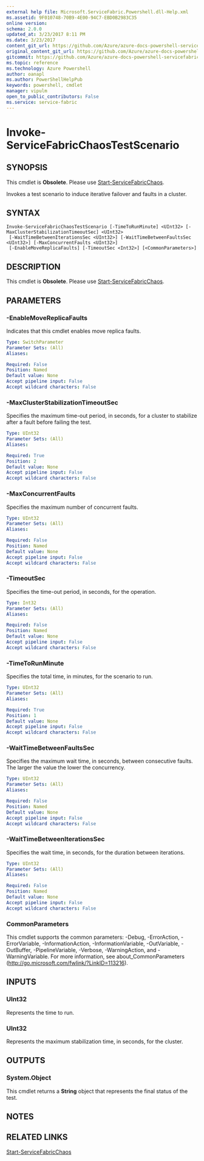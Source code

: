 ```yaml
---
external help file: Microsoft.ServiceFabric.Powershell.dll-Help.xml
ms.assetid: 9F010748-70B9-4E00-94C7-EBD0B2983C35
online version: 
schema: 2.0.0
updated_at: 3/23/2017 8:11 PM
ms.date: 3/23/2017
content_git_url: https://github.com/Azure/azure-docs-powershell-servicefabric/blob/master/Service-Fabric-cmdlets/ServiceFabric/vlatest/Invoke-ServiceFabricChaosTestScenario.md
original_content_git_url: https://github.com/Azure/azure-docs-powershell-servicefabric/blob/master/Service-Fabric-cmdlets/ServiceFabric/vlatest/Invoke-ServiceFabricChaosTestScenario.md
gitcommit: https://github.com/Azure/azure-docs-powershell-servicefabric/blob/fac2031a80184883cdb99fa4a8c6e1971ab6aaf2/Service-Fabric-cmdlets/ServiceFabric/vlatest/Invoke-ServiceFabricChaosTestScenario.md
ms.topic: reference
ms.technology: Azure Powershell
author: oanapl
ms.author: PowerShellHelpPub
keywords: powershell, cmdlet
manager: vipulm
open_to_public_contributors: False
ms.service: service-fabric
---
```


# Invoke-ServiceFabricChaosTestScenario

## SYNOPSIS

This cmdlet is **Obsolete**. Please use [Start-ServiceFabricChaos](./Start-ServiceFabricChaos.md).

Invokes a test scenario to induce iterative failover and faults in a cluster.

## SYNTAX

```
Invoke-ServiceFabricChaosTestScenario [-TimeToRunMinute] <UInt32> [-MaxClusterStabilizationTimeoutSec] <UInt32>
 [-WaitTimeBetweenIterationsSec <UInt32>] [-WaitTimeBetweenFaultsSec <UInt32>] [-MaxConcurrentFaults <UInt32>]
 [-EnableMoveReplicaFaults] [-TimeoutSec <Int32>] [<CommonParameters>]
```

## DESCRIPTION

This cmdlet is **Obsolete**. Please use [Start-ServiceFabricChaos](./Start-ServiceFabricChaos.md).

## PARAMETERS

### -EnableMoveReplicaFaults
Indicates that this cmdlet enables move replica faults.

```yaml
Type: SwitchParameter
Parameter Sets: (All)
Aliases: 

Required: False
Position: Named
Default value: None
Accept pipeline input: False
Accept wildcard characters: False
```

### -MaxClusterStabilizationTimeoutSec
Specifies the maximum time-out period, in seconds, for a cluster to stabilize after a fault before failing the test.

```yaml
Type: UInt32
Parameter Sets: (All)
Aliases: 

Required: True
Position: 2
Default value: None
Accept pipeline input: False
Accept wildcard characters: False
```

### -MaxConcurrentFaults
Specifies the maximum number of concurrent faults.

```yaml
Type: UInt32
Parameter Sets: (All)
Aliases: 

Required: False
Position: Named
Default value: None
Accept pipeline input: False
Accept wildcard characters: False
```

### -TimeoutSec
Specifies the time-out period, in seconds, for the operation.

```yaml
Type: Int32
Parameter Sets: (All)
Aliases: 

Required: False
Position: Named
Default value: None
Accept pipeline input: False
Accept wildcard characters: False
```

### -TimeToRunMinute
Specifies the total time, in minutes, for the scenario to run.

```yaml
Type: UInt32
Parameter Sets: (All)
Aliases: 

Required: True
Position: 1
Default value: None
Accept pipeline input: False
Accept wildcard characters: False
```

### -WaitTimeBetweenFaultsSec
Specifies the maximum wait time, in seconds, between consecutive faults.
The larger the value the lower the concurrency.

```yaml
Type: UInt32
Parameter Sets: (All)
Aliases: 

Required: False
Position: Named
Default value: None
Accept pipeline input: False
Accept wildcard characters: False
```

### -WaitTimeBetweenIterationsSec
Specifies the wait time, in seconds, for the duration between iterations.

```yaml
Type: UInt32
Parameter Sets: (All)
Aliases: 

Required: False
Position: Named
Default value: None
Accept pipeline input: False
Accept wildcard characters: False
```

### CommonParameters
This cmdlet supports the common parameters: -Debug, -ErrorAction, -ErrorVariable, -InformationAction, -InformationVariable, -OutVariable, -OutBuffer, -PipelineVariable, -Verbose, -WarningAction, and -WarningVariable. For more information, see about_CommonParameters (http://go.microsoft.com/fwlink/?LinkID=113216).

## INPUTS

### UInt32
Represents the time to run.

### UInt32
Represents the maximum stabilization time, in seconds, for the cluster.

## OUTPUTS

### System.Object
This cmdlet returns a **String** object that represents the final status of the test.

## NOTES

## RELATED LINKS

[Start-ServiceFabricChaos](xref:ServiceFabric/vlatest/Start-ServiceFabricChaos.md)
